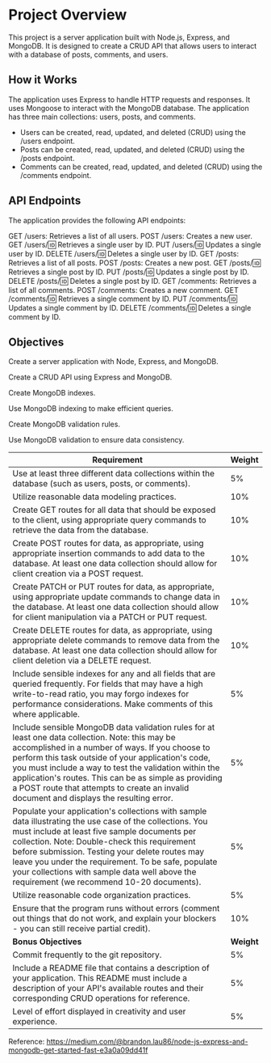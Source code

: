 # Project Overview

This project is a server application built with Node.js, Express, and MongoDB. It is designed to create a CRUD API that allows users to interact with a database of posts, comments, and users.

## How it Works

The application uses Express to handle HTTP requests and responses. It uses Mongoose to interact with the MongoDB database. The application has three main collections: users, posts, and comments.

* Users can be created, read, updated, and deleted (CRUD) using the /users endpoint.
* Posts can be created, read, updated, and deleted (CRUD) using the /posts endpoint.
* Comments can be created, read, updated, and deleted (CRUD) using the /comments endpoint.

## API Endpoints

The application provides the following API endpoints:

GET /users: Retrieves a list of all users.
POST /users: Creates a new user.
GET /users/:id: Retrieves a single user by ID.
PUT /users/:id: Updates a single user by ID.
DELETE /users/:id: Deletes a single user by ID.
GET /posts: Retrieves a list of all posts.
POST /posts: Creates a new post.
GET /posts/:id: Retrieves a single post by ID.
PUT /posts/:id: Updates a single post by ID.
DELETE /posts/:id: Deletes a single post by ID.
GET /comments: Retrieves a list of all comments.
POST /comments: Creates a new comment.
GET /comments/:id: Retrieves a single comment by ID.
PUT /comments/:id: Updates a single comment by ID.
DELETE /comments/:id: Deletes a single comment by ID.

## Objectives

Create a server application with Node, Express, and MongoDB.

Create a CRUD API using Express and MongoDB.

Create MongoDB indexes.

Use MongoDB indexing to make efficient queries.

Create MongoDB validation rules.

Use MongoDB validation to ensure data consistency.

| Requirement | Weight |
|-------------|--------|
| Use at least three different data collections within the database (such as users, posts, or comments). | 5% |
| Utilize reasonable data modeling practices. | 10% |
| Create GET routes for all data that should be exposed to the client, using appropriate query commands to retrieve the data from the database. | 10% |
| Create POST routes for data, as appropriate, using appropriate insertion commands to add data to the database. At least one data collection should allow for client creation via a POST request. | 10% |
| Create PATCH or PUT routes for data, as appropriate, using appropriate update commands to change data in the database. At least one data collection should allow for client manipulation via a PATCH or PUT request. | 10% |
| Create DELETE routes for data, as appropriate, using appropriate delete commands to remove data from the database. At least one data collection should allow for client deletion via a DELETE request. | 10% |
| Include sensible indexes for any and all fields that are queried frequently. For fields that may have a high write-to-read ratio, you may forgo indexes for performance considerations. Make comments of this where applicable. | 5% |
| Include sensible MongoDB data validation rules for at least one data collection. Note: this may be accomplished in a number of ways. If you choose to perform this task outside of your application's code, you must include a way to test the validation within the application's routes. This can be as simple as providing a POST route that attempts to create an invalid document and displays the resulting error. | 5% |
| Populate your application's collections with sample data illustrating the use case of the collections. You must include at least five sample documents per collection. Note: Double-check this requirement before submission. Testing your delete routes may leave you under the requirement. To be safe, populate your collections with sample data well above the requirement (we recommend 10-20 documents). | 5% |
| Utilize reasonable code organization practices. | 5% |
| Ensure that the program runs without errors (comment out things that do not work, and explain your blockers - you can still receive partial credit). | 10% |
| **Bonus Objectives** | **Weight** |
| Commit frequently to the git repository. | 5% |
| Include a README file that contains a description of your application. This README must include a description of your API's available routes and their corresponding CRUD operations for reference. | 5% |
| Level of effort displayed in creativity and user experience. | 5% |


Reference: https://medium.com/@brandon.lau86/node-js-express-and-mongodb-get-started-fast-e3a0a09dd41f